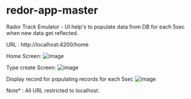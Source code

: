 # redor-app-master
Rador Track Emulator - UI help's to populate data from DB for each 5sec when new data get reflected.

URL : http://localhost:4200/home

Home Screen:
![image](https://user-images.githubusercontent.com/10458982/159699049-0b298302-5f0e-4f0c-9170-1943f5361ff6.png)


Type create Screen:
![image](https://user-images.githubusercontent.com/10458982/159699165-bcffbefb-9447-4c2f-924a-191f9aaa5f19.png)


Display record for populating records for each 5sec
![image](https://user-images.githubusercontent.com/10458982/159699389-d1951e1e-7adc-42d3-bf5a-216cefbc858d.png)


Note* : All URL restricted to localhost.
